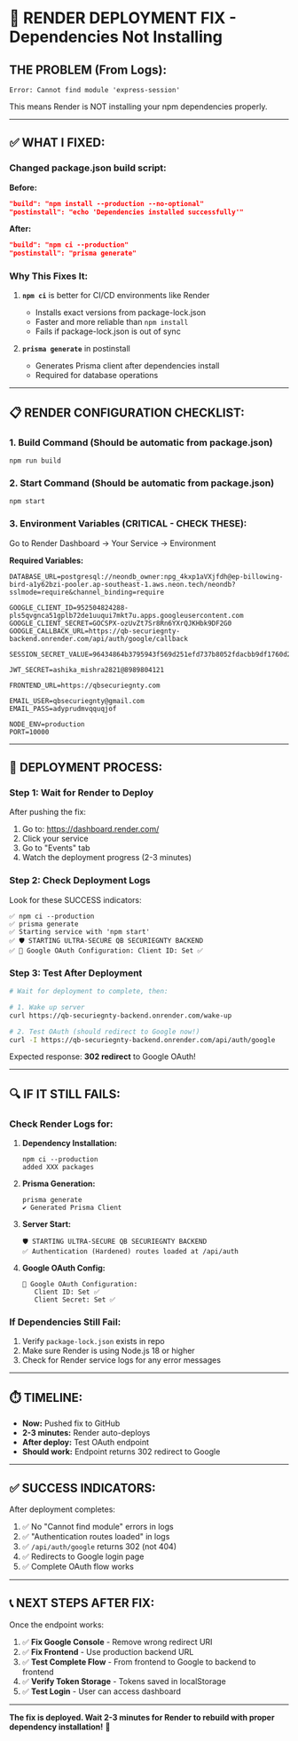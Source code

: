 # 🎯 RENDER DEPLOYMENT FIX - Dependencies Not Installing

## **THE PROBLEM (From Logs):**

```
Error: Cannot find module 'express-session'
```

This means Render is NOT installing your npm dependencies properly.

---

## **✅ WHAT I FIXED:**

### Changed package.json build script:

**Before:**
```json
"build": "npm install --production --no-optional"
"postinstall": "echo 'Dependencies installed successfully'"
```

**After:**
```json
"build": "npm ci --production"
"postinstall": "prisma generate"
```

### Why This Fixes It:

1. **`npm ci`** is better for CI/CD environments like Render
   - Installs exact versions from package-lock.json
   - Faster and more reliable than `npm install`
   - Fails if package-lock.json is out of sync

2. **`prisma generate`** in postinstall
   - Generates Prisma client after dependencies install
   - Required for database operations

---

## **📋 RENDER CONFIGURATION CHECKLIST:**

### **1. Build Command (Should be automatic from package.json)**
```
npm run build
```

### **2. Start Command (Should be automatic from package.json)**
```
npm start
```

### **3. Environment Variables (CRITICAL - CHECK THESE):**

Go to Render Dashboard → Your Service → Environment

**Required Variables:**
```env
DATABASE_URL=postgresql://neondb_owner:npg_4kxp1aVXjfdh@ep-billowing-bird-a1y62bzi-pooler.ap-southeast-1.aws.neon.tech/neondb?sslmode=require&channel_binding=require

GOOGLE_CLIENT_ID=952504824288-pls5qvgnca51gplb72de1uuqui7mkt7u.apps.googleusercontent.com
GOOGLE_CLIENT_SECRET=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
GOOGLE_CALLBACK_URL=https://qb-securiegnty-backend.onrender.com/api/auth/google/callback

SESSION_SECRET_VALUE=96434864b3795943f569d251efd737b8052fdacbb9df1760d25651671d140edde7b7899841f2d1a5d9dc27d1d3910b032dad7f9d9db40e439e0723dcf1ea598f

JWT_SECRET=ashika_mishra2821@8989804121

FRONTEND_URL=https://qbsecuriegnty.com

EMAIL_USER=qbsecuriegnty@gmail.com
EMAIL_PASS=adyprudmvqquqjof

NODE_ENV=production
PORT=10000
```

---

## **🚀 DEPLOYMENT PROCESS:**

### **Step 1: Wait for Render to Deploy**

After pushing the fix:
1. Go to: https://dashboard.render.com/
2. Click your service
3. Go to "Events" tab
4. Watch the deployment progress (2-3 minutes)

### **Step 2: Check Deployment Logs**

Look for these SUCCESS indicators:
```
✅ npm ci --production
✅ prisma generate
✅ Starting service with 'npm start'
✅ 🛡️ STARTING ULTRA-SECURE QB SECURIEGNTY BACKEND
✅ 🔐 Google OAuth Configuration: Client ID: Set ✅
```

### **Step 3: Test After Deployment**

```bash
# Wait for deployment to complete, then:

# 1. Wake up server
curl https://qb-securiegnty-backend.onrender.com/wake-up

# 2. Test OAuth (should redirect to Google now!)
curl -I https://qb-securiegnty-backend.onrender.com/api/auth/google
```

Expected response: **302 redirect** to Google OAuth!

---

## **🔍 IF IT STILL FAILS:**

### **Check Render Logs for:**

1. **Dependency Installation:**
   ```
   npm ci --production
   added XXX packages
   ```

2. **Prisma Generation:**
   ```
   prisma generate
   ✔ Generated Prisma Client
   ```

3. **Server Start:**
   ```
   🛡️ STARTING ULTRA-SECURE QB SECURIEGNTY BACKEND
   ✅ Authentication (Hardened) routes loaded at /api/auth
   ```

4. **Google OAuth Config:**
   ```
   🔐 Google OAuth Configuration:
      Client ID: Set ✅
      Client Secret: Set ✅
   ```

### **If Dependencies Still Fail:**

1. Verify `package-lock.json` exists in repo
2. Make sure Render is using Node.js 18 or higher
3. Check for Render service logs for any error messages

---

## **⏱️ TIMELINE:**

- **Now:** Pushed fix to GitHub
- **2-3 minutes:** Render auto-deploys
- **After deploy:** Test OAuth endpoint
- **Should work:** Endpoint returns 302 redirect to Google

---

## **✅ SUCCESS INDICATORS:**

After deployment completes:

1. ✅ No "Cannot find module" errors in logs
2. ✅ "Authentication routes loaded" in logs
3. ✅ `/api/auth/google` returns 302 (not 404)
4. ✅ Redirects to Google login page
5. ✅ Complete OAuth flow works

---

## **📞 NEXT STEPS AFTER FIX:**

Once the endpoint works:

1. ✅ **Fix Google Console** - Remove wrong redirect URI
2. ✅ **Fix Frontend** - Use production backend URL
3. ✅ **Test Complete Flow** - From frontend to Google to backend to frontend
4. ✅ **Verify Token Storage** - Tokens saved in localStorage
5. ✅ **Test Login** - User can access dashboard

---

**The fix is deployed. Wait 2-3 minutes for Render to rebuild with proper dependency installation!** 🚀

